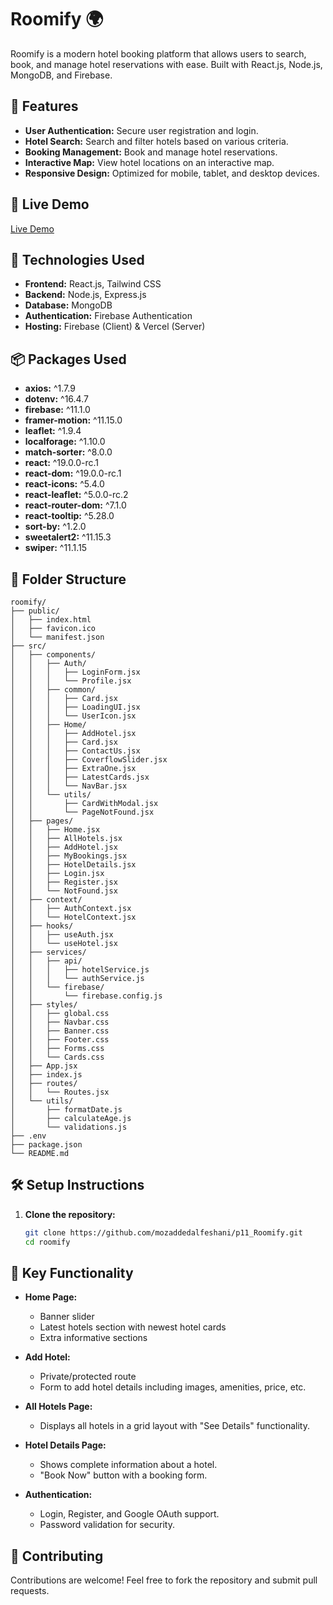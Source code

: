 # Roomify 🌍

Roomify is a modern hotel booking platform that allows users to search, book, and manage hotel reservations with ease. Built with React.js, Node.js, MongoDB, and Firebase.

## 🌟 Features

- **User Authentication:** Secure user registration and login.
- **Hotel Search:** Search and filter hotels based on various criteria.
- **Booking Management:** Book and manage hotel reservations.
- **Interactive Map:** View hotel locations on an interactive map.
- **Responsive Design:** Optimized for mobile, tablet, and desktop devices.

## 🔗 Live Demo

[Live Demo](https://roomify-73524.web.app/)

## 🚀 Technologies Used

- **Frontend:** React.js, Tailwind CSS
- **Backend:** Node.js, Express.js
- **Database:** MongoDB
- **Authentication:** Firebase Authentication
- **Hosting:** Firebase (Client) & Vercel (Server)

## 📦 Packages Used

- **axios:** ^1.7.9
- **dotenv:** ^16.4.7
- **firebase:** ^11.1.0
- **framer-motion:** ^11.15.0
- **leaflet:** ^1.9.4
- **localforage:** ^1.10.0
- **match-sorter:** ^8.0.0
- **react:** ^19.0.0-rc.1
- **react-dom:** ^19.0.0-rc.1
- **react-icons:** ^5.4.0
- **react-leaflet:** ^5.0.0-rc.2
- **react-router-dom:** ^7.1.0
- **react-tooltip:** ^5.28.0
- **sort-by:** ^1.2.0
- **sweetalert2:** ^11.15.3
- **swiper:** ^11.1.15

## 📂 Folder Structure

```plaintext
roomify/
├── public/
│   ├── index.html
│   ├── favicon.ico
│   └── manifest.json
├── src/
│   ├── components/
│   │   ├── Auth/
│   │   │   ├── LoginForm.jsx
│   │   │   └── Profile.jsx
│   │   ├── common/
│   │   │   ├── Card.jsx
│   │   │   ├── LoadingUI.jsx
│   │   │   └── UserIcon.jsx
│   │   ├── Home/
│   │   │   ├── AddHotel.jsx
│   │   │   ├── Card.jsx
│   │   │   ├── ContactUs.jsx
│   │   │   ├── CoverflowSlider.jsx
│   │   │   ├── ExtraOne.jsx
│   │   │   ├── LatestCards.jsx
│   │   │   └── NavBar.jsx
│   │   └── utils/
│   │       ├── CardWithModal.jsx
│   │       └── PageNotFound.jsx
│   ├── pages/
│   │   ├── Home.jsx
│   │   ├── AllHotels.jsx
│   │   ├── AddHotel.jsx
│   │   ├── MyBookings.jsx
│   │   ├── HotelDetails.jsx
│   │   ├── Login.jsx
│   │   ├── Register.jsx
│   │   └── NotFound.jsx
│   ├── context/
│   │   ├── AuthContext.jsx
│   │   └── HotelContext.jsx
│   ├── hooks/
│   │   ├── useAuth.jsx
│   │   └── useHotel.jsx
│   ├── services/
│   │   ├── api/
│   │   │   ├── hotelService.js
│   │   │   └── authService.js
│   │   └── firebase/
│   │       └── firebase.config.js
│   ├── styles/
│   │   ├── global.css
│   │   ├── Navbar.css
│   │   ├── Banner.css
│   │   ├── Footer.css
│   │   ├── Forms.css
│   │   └── Cards.css
│   ├── App.jsx
│   ├── index.js
│   ├── routes/
│   │   └── Routes.jsx
│   └── utils/
│       ├── formatDate.js
│       ├── calculateAge.js
│       └── validations.js
├── .env
├── package.json
└── README.md
```

## 🛠 Setup Instructions

1. **Clone the repository:**
   ```bash
   git clone https://github.com/mozaddedalfeshani/p11_Roomify.git
   cd roomify
   ```

## 📝 Key Functionality

- **Home Page:**

  - Banner slider
  - Latest hotels section with newest hotel cards
  - Extra informative sections

- **Add Hotel:**

  - Private/protected route
  - Form to add hotel details including images, amenities, price, etc.

- **All Hotels Page:**

  - Displays all hotels in a grid layout with "See Details" functionality.

- **Hotel Details Page:**

  - Shows complete information about a hotel.
  - "Book Now" button with a booking form.

- **Authentication:**
  - Login, Register, and Google OAuth support.
  - Password validation for security.

## 🙌 Contributing

Contributions are welcome! Feel free to fork the repository and submit pull requests.
